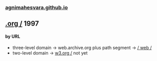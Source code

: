 ### [agnimahesvara.github.io](agnimahesvara.github.io)
## [.org /](../) 1997

#### by URL
* three-level domain → web.archive.org plus path segment → [/ web /](../02archive/03web/04web/0519970000000000*/)
* two-level domain → [w3.org /](02w3/yr1997/) not yet


